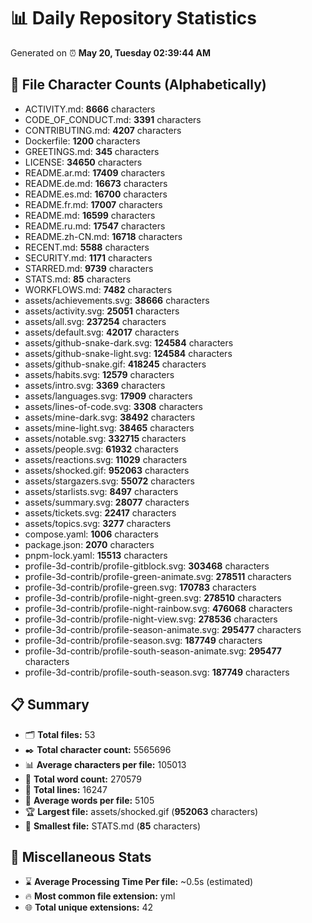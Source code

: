 # 📊 Daily Repository Statistics
Generated on ⏰ **May 20, Tuesday 02:39:44 AM**

## 📂 File Character Counts (Alphabetically)
- ACTIVITY.md: **8666** characters
- CODE_OF_CONDUCT.md: **3391** characters
- CONTRIBUTING.md: **4207** characters
- Dockerfile: **1200** characters
- GREETINGS.md: **345** characters
- LICENSE: **34650** characters
- README.ar.md: **17409** characters
- README.de.md: **16673** characters
- README.es.md: **16700** characters
- README.fr.md: **17007** characters
- README.md: **16599** characters
- README.ru.md: **17547** characters
- README.zh-CN.md: **16718** characters
- RECENT.md: **5588** characters
- SECURITY.md: **1171** characters
- STARRED.md: **9739** characters
- STATS.md: **85** characters
- WORKFLOWS.md: **7482** characters
- assets/achievements.svg: **38666** characters
- assets/activity.svg: **25051** characters
- assets/all.svg: **237254** characters
- assets/default.svg: **42017** characters
- assets/github-snake-dark.svg: **124584** characters
- assets/github-snake-light.svg: **124584** characters
- assets/github-snake.gif: **418245** characters
- assets/habits.svg: **12579** characters
- assets/intro.svg: **3369** characters
- assets/languages.svg: **17909** characters
- assets/lines-of-code.svg: **3308** characters
- assets/mine-dark.svg: **38492** characters
- assets/mine-light.svg: **38465** characters
- assets/notable.svg: **332715** characters
- assets/people.svg: **61932** characters
- assets/reactions.svg: **11029** characters
- assets/shocked.gif: **952063** characters
- assets/stargazers.svg: **55072** characters
- assets/starlists.svg: **8497** characters
- assets/summary.svg: **28077** characters
- assets/tickets.svg: **22417** characters
- assets/topics.svg: **3277** characters
- compose.yaml: **1006** characters
- package.json: **2070** characters
- pnpm-lock.yaml: **15513** characters
- profile-3d-contrib/profile-gitblock.svg: **303468** characters
- profile-3d-contrib/profile-green-animate.svg: **278511** characters
- profile-3d-contrib/profile-green.svg: **170783** characters
- profile-3d-contrib/profile-night-green.svg: **278510** characters
- profile-3d-contrib/profile-night-rainbow.svg: **476068** characters
- profile-3d-contrib/profile-night-view.svg: **278536** characters
- profile-3d-contrib/profile-season-animate.svg: **295477** characters
- profile-3d-contrib/profile-season.svg: **187749** characters
- profile-3d-contrib/profile-south-season-animate.svg: **295477** characters
- profile-3d-contrib/profile-south-season.svg: **187749** characters

## 📋 Summary
- 🗂️ **Total files:** 53
- ✒️ **Total character count:** 5565696
- 📊 **Average characters per file:** 105013
- 📝 **Total word count:** 270579
- 🧾 **Total lines:** 16247
- 📐 **Average words per file:** 5105
- 🏆 **Largest file:** assets/shocked.gif (**952063** characters)
- 🥉 **Smallest file:** STATS.md (**85** characters)

## 🌟 Miscellaneous Stats
- ⌛ **Average Processing Time Per file:** ~0.5s (estimated)
- 🔥 **Most common file extension:** yml
- 🌐 **Total unique extensions:** 42
